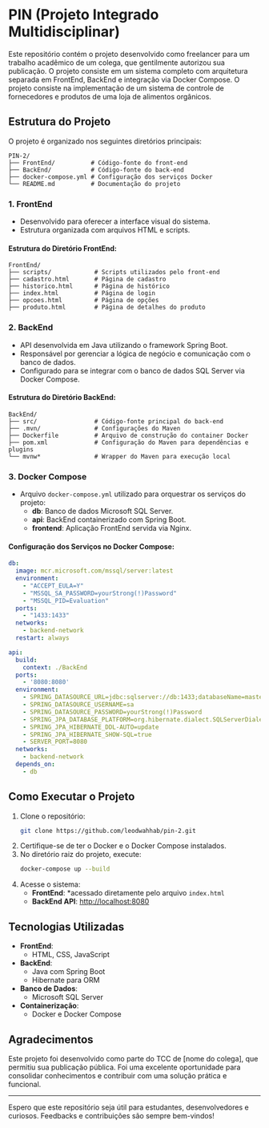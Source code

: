 # PIN (Projeto Integrado Multidisciplinar)

Este repositório contém o projeto desenvolvido como freelancer para um trabalho acadêmico de um colega, que gentilmente autorizou sua publicação. O projeto consiste em um sistema completo com arquitetura separada em FrontEnd, BackEnd e integração via Docker Compose. O projeto consiste na implementação de um sistema de controle de fornecedores e produtos de uma loja de alimentos orgânicos.

## Estrutura do Projeto

O projeto é organizado nos seguintes diretórios principais:

```
PIN-2/
├── FrontEnd/          # Código-fonte do front-end
├── BackEnd/           # Código-fonte do back-end
├── docker-compose.yml # Configuração dos serviços Docker
└── README.md          # Documentação do projeto
```

### 1. FrontEnd
- Desenvolvido para oferecer a interface visual do sistema.
- Estrutura organizada com arquivos HTML e scripts.

#### Estrutura do Diretório FrontEnd:
```
FrontEnd/
├── scripts/            # Scripts utilizados pelo front-end
├── cadastro.html       # Página de cadastro
├── historico.html      # Página de histórico
├── index.html          # Página de login
├── opcoes.html         # Página de opções
├── produto.html        # Página de detalhes do produto
```

### 2. BackEnd
- API desenvolvida em Java utilizando o framework Spring Boot.
- Responsável por gerenciar a lógica de negócio e comunicação com o banco de dados.
- Configurado para se integrar com o banco de dados SQL Server via Docker Compose.

#### Estrutura do Diretório BackEnd:
```
BackEnd/
├── src/                # Código-fonte principal do back-end
├── .mvn/               # Configurações do Maven
├── Dockerfile          # Arquivo de construção do container Docker
├── pom.xml             # Configuração do Maven para dependências e plugins
└── mvnw*               # Wrapper do Maven para execução local
```

### 3. Docker Compose
- Arquivo `docker-compose.yml` utilizado para orquestrar os serviços do projeto:
  - **db**: Banco de dados Microsoft SQL Server.
  - **api**: BackEnd containerizado com Spring Boot.
  - **frontend**: Aplicação FrontEnd servida via Nginx.

#### Configuração dos Serviços no Docker Compose:
```yaml
db:
  image: mcr.microsoft.com/mssql/server:latest
  environment:
    - "ACCEPT_EULA=Y"
    - "MSSQL_SA_PASSWORD=yourStrong(!)Password"
    - "MSSQL_PID=Evaluation"
  ports:
    - "1433:1433"
  networks:
    - backend-network
  restart: always

api:
  build:
    context: ./BackEnd
  ports:
    - '8080:8080'
  environment:
    - SPRING_DATASOURCE_URL=jdbc:sqlserver://db:1433;databaseName=master;encrypt=false;trustServerCertificate=true
    - SPRING_DATASOURCE_USERNAME=sa
    - SPRING_DATASOURCE_PASSWORD=yourStrong(!)Password
    - SPRING_JPA_DATABASE_PLATFORM=org.hibernate.dialect.SQLServerDialect
    - SPRING_JPA_HIBERNATE_DDL-AUTO=update
    - SPRING_JPA_HIBERNATE_SHOW-SQL=true
    - SERVER_PORT=8080
  networks:
    - backend-network
  depends_on:
    - db
```

## Como Executar o Projeto

1. Clone o repositório:
   ```bash
   git clone https://github.com/leodwahhab/pin-2.git
   ```
2. Certifique-se de ter o Docker e o Docker Compose instalados.
3. No diretório raiz do projeto, execute:
   ```bash
   docker-compose up --build
   ```
4. Acesse o sistema:
   - **FrontEnd**: *acessado diretamente pelo arquivo ``index.html``
   - **BackEnd API**: [http://localhost:8080](http://localhost:8080)

## Tecnologias Utilizadas

- **FrontEnd**:
  - HTML, CSS, JavaScript
- **BackEnd**:
  - Java com Spring Boot
  - Hibernate para ORM
- **Banco de Dados**:
  - Microsoft SQL Server
- **Containerização**:
  - Docker e Docker Compose

## Agradecimentos

Este projeto foi desenvolvido como parte do TCC de [nome do colega], que permitiu sua publicação pública. Foi uma excelente oportunidade para consolidar conhecimentos e contribuir com uma solução prática e funcional.

---

Espero que este repositório seja útil para estudantes, desenvolvedores e curiosos. Feedbacks e contribuições são sempre bem-vindos!
